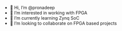 - 👋 Hi, I’m @pronadeep
- 👀 I’m interested in working with FPGA
- 🌱 I’m currently learning Zynq SoC
- 💞️ I’m looking to collaborate on FPGA based projects

<!---
prondeep/prondeep is a ✨ special ✨ repository because its `README.md` (this file) appears on your GitHub profile.
You can click the Preview link to take a look at your changes.
--->
